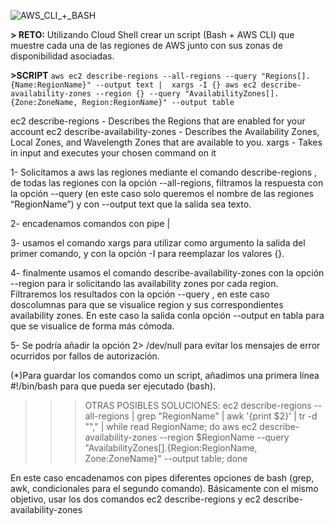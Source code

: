 ![AWS_CLI_+_BASH](https://user-images.githubusercontent.com/126183973/223797292-3622deb1-face-47a9-b925-9b27d986cbaa.png)

**> RETO:** 
Utilizando Cloud Shell crear un script (Bash + AWS CLI) que muestre cada una de las regiones de AWS junto con sus zonas de disponibilidad asociadas.

**>SCRIPT**
`aws ec2 describe-regions --all-regions --query "Regions[].{Name:RegionName}" --output text | 
xargs -I {} aws ec2 describe-availability-zones --region {} --query "AvailabilityZones[].{Zone:ZoneName, Region:RegionName}" --output table`

ec2 describe-regions - Describes the Regions that are enabled for your account
ec2 describe-availability-zones - Describes the Availability Zones, Local Zones, and Wavelength Zones that are available to you.
xargs - Takes in input and executes your chosen command on it

1- Solicitamos a aws las regiones mediante el comando describe-regions , de todas las regiones con la opción --all-regions, 
filtramos la respuesta con la opción --query (en este caso solo queremos el nombre de las regiones “RegionName”) y con --output text que la salida sea texto.

2- encadenamos comandos con pipe |

3- usamos el comando xargs para utilizar como argumento la salida del primer comando, y con la opción -I para reemplazar los valores {}.

4- finalmente usamos el comando describe-availability-zones con la opción --region para ir solicitando las availability zones por cada region. 
Filtraremos los resultados con la opción --query , en este caso doscolumnas para que se visualice region y sus correspondientes availability zones. 
En este caso la salida conla opción --output en tabla para que se visualice de forma más cómoda.

5- Se podría añadir la opción 2> /dev/null para evitar los mensajes de error ocurridos por fallos de autorización.

(*)Para guardar los comandos como un script, añadimos una primera línea 
#!/bin/bash 
para que pueda ser ejecutado (bash).

>>> OTRAS POSIBLES SOLUCIONES:
ec2 describe-regions --all-regions | grep "RegionName" | awk '{print $2}' | tr -d "\"," | 
while read RegionName; do aws ec2 describe-availability-zones --region $RegionName --query
"AvailabilityZones[].{Region:RegionName, Zone:ZoneName}" --output table; done

En este caso encadenamos con pipes diferentes opciones de bash (grep, awk, condicionales para el segundo comando). 
Básicamente con el mismo objetivo, usar los dos comandos ec2 describe-regions y ec2 describe-availability-zones
